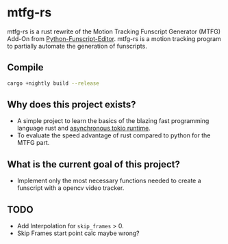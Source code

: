 # mtfg-rs

mtfg-rs is a rust rewrite of the Motion Tracking Funscript Generator (MTFG) Add-On from [Python-Funscript-Editor](https://github.com/michael-mueller-git/Python-Funscript-Editor). mtfg-rs is a motion tracking program to partially automate the generation of funscripts.

## Compile

```bash
cargo +nightly build --release
```

## Why does this project exists?

- A simple project to learn the basics of the blazing fast programming language rust and [asynchronous tokio runtime](https://tokio.rs/).
- To evaluate the speed advantage of rust compared to python for the MTFG part.

## What is the current goal of this project?

- Implement only the most necessary functions needed to create a funscript with a opencv video tracker.

## TODO

- Add Interpolation for `skip_frames` > 0.
- Skip Frames start point calc maybe wrong?
